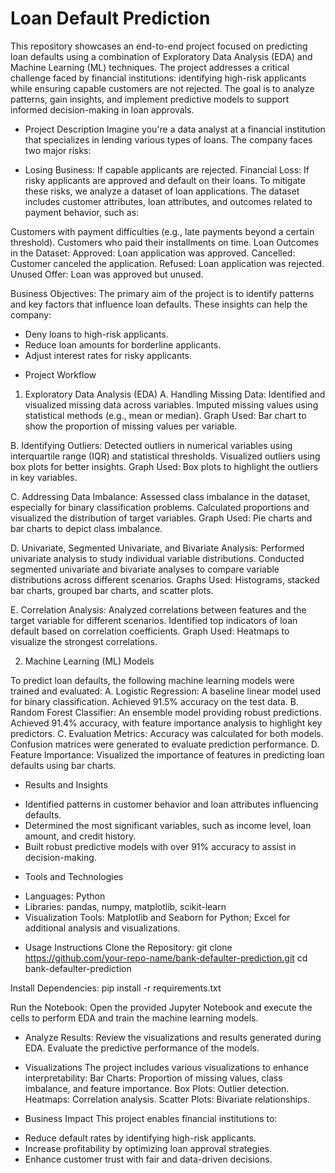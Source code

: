# Loan Default Prediction
This repository showcases an end-to-end project focused on predicting loan defaults using a combination of Exploratory Data Analysis (EDA) and Machine Learning (ML) techniques. The project addresses a critical challenge faced by financial institutions: identifying high-risk applicants while ensuring capable customers are not rejected. The goal is to analyze patterns, gain insights, and implement predictive models to support informed decision-making in loan approvals.

* Project Description
Imagine you're a data analyst at a financial institution that specializes in lending various types of loans. The company faces two major risks:

* Losing Business: If capable applicants are rejected.
Financial Loss: If risky applicants are approved and default on their loans.
To mitigate these risks, we analyze a dataset of loan applications. The dataset includes customer attributes, loan attributes, and outcomes related to payment behavior, such as:

Customers with payment difficulties (e.g., late payments beyond a certain threshold).
Customers who paid their installments on time.
Loan Outcomes in the Dataset:
Approved: Loan application was approved.
Cancelled: Customer canceled the application.
Refused: Loan application was rejected.
Unused Offer: Loan was approved but unused.

Business Objectives:
The primary aim of the project is to identify patterns and key factors that influence loan defaults. These insights can help the company:

- Deny loans to high-risk applicants.
- Reduce loan amounts for borderline applicants.
- Adjust interest rates for risky applicants.

* Project Workflow
1. Exploratory Data Analysis (EDA)
A. Handling Missing Data:
Identified and visualized missing data across variables.
Imputed missing values using statistical methods (e.g., mean or median).
Graph Used: Bar chart to show the proportion of missing values per variable.

B. Identifying Outliers:
Detected outliers in numerical variables using interquartile range (IQR) and statistical thresholds.
Visualized outliers using box plots for better insights.
Graph Used: Box plots to highlight the outliers in key variables.

C. Addressing Data Imbalance:
Assessed class imbalance in the dataset, especially for binary classification problems.
Calculated proportions and visualized the distribution of target variables.
Graph Used: Pie charts and bar charts to depict class imbalance.

D. Univariate, Segmented Univariate, and Bivariate Analysis:
Performed univariate analysis to study individual variable distributions.
Conducted segmented univariate and bivariate analyses to compare variable distributions across different scenarios.
Graphs Used: Histograms, stacked bar charts, grouped bar charts, and scatter plots.

E. Correlation Analysis:
Analyzed correlations between features and the target variable for different scenarios.
Identified top indicators of loan default based on correlation coefficients.
Graph Used: Heatmaps to visualize the strongest correlations.

2. Machine Learning (ML) Models

To predict loan defaults, the following machine learning models were trained and evaluated:
A. Logistic Regression:
A baseline linear model used for binary classification.
Achieved 91.5% accuracy on the test data.
B. Random Forest Classifier:
An ensemble model providing robust predictions.
Achieved 91.4% accuracy, with feature importance analysis to highlight key predictors.
C. Evaluation Metrics:
Accuracy was calculated for both models.
Confusion matrices were generated to evaluate prediction performance.
D. Feature Importance:
Visualized the importance of features in predicting loan defaults using bar charts.

* Results and Insights
- Identified patterns in customer behavior and loan attributes influencing defaults.
- Determined the most significant variables, such as income level, loan amount, and credit history.
- Built robust predictive models with over 91% accuracy to assist in decision-making.

* Tools and Technologies
- Languages: Python
- Libraries: pandas, numpy, matplotlib, scikit-learn
- Visualization Tools: Matplotlib and Seaborn for Python; Excel for additional analysis and visualizations.

* Usage Instructions
Clone the Repository:
git clone https://github.com/your-repo-name/bank-defaulter-prediction.git
cd bank-defaulter-prediction

Install Dependencies:
pip install -r requirements.txt

Run the Notebook:
Open the provided Jupyter Notebook and execute the cells to perform EDA and train the machine learning models.

* Analyze Results:
Review the visualizations and results generated during EDA.
Evaluate the predictive performance of the models.

* Visualizations
The project includes various visualizations to enhance interpretability:
Bar Charts: Proportion of missing values, class imbalance, and feature importance.
Box Plots: Outlier detection.
Heatmaps: Correlation analysis.
Scatter Plots: Bivariate relationships.

* Business Impact
This project enables financial institutions to:
- Reduce default rates by identifying high-risk applicants.
- Increase profitability by optimizing loan approval strategies.
- Enhance customer trust with fair and data-driven decisions.
